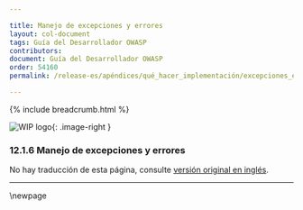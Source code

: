 ```yaml
---

title: Manejo de excepciones y errores
layout: col-document
tags: Guía del Desarrollador OWASP
contributors:
document: Guía del Desarrollador OWASP
order: 54160
permalink: /release-es/apéndices/qué_hacer_implementación/excepciones_errores/

---
```


{% include breadcrumb.html %}

<style type="text/css">
.image-right {
  height: 180px;
  display: block;
  margin-left: auto;
  margin-right: auto;
  float: right;
}
</style>

![WIP logo](../../../assets/images/dg_wip.png "Trabajo en curso"){: .image-right }

### 12.1.6 Manejo de excepciones y errores

No hay traducción de esta página, consulte [versión original en inglés][release140106].

----

[release140106]: https://github.com/OWASP/www-project-developer-guide/blob/main/release/14-appendices/01-implementation-dos-donts/06-exception-error-handling.md

\newpage

